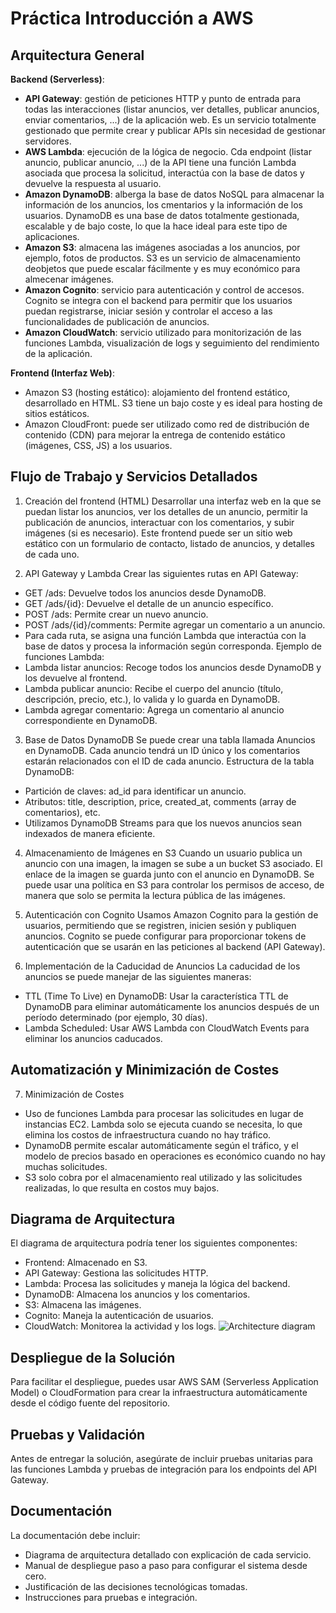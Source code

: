 # Práctica Introducción a AWS

## Arquitectura General
<strong>Backend (Serverless)</strong>:
- <strong>API Gateway</strong>: gestión de peticiones HTTP y punto de entrada para todas las interacciones (listar anuncios, ver detalles, publicar anuncios, enviar comentarios, ...) de la aplicación web. Es un servicio totalmente gestionado que permite crear y publicar APIs sin necesidad de gestionar servidores.
- <strong>AWS Lambda</strong>: ejecución de la lógica de negocio. Cda endpoint (listar anuncio, publicar anuncio, ...) de la API tiene una función Lambda asociada que procesa la solicitud, interactúa con la base de datos y devuelve la respuesta al usuario.
- <strong>Amazon DynamoDB</strong>: alberga la base de datos NoSQL para almacenar la información de los anuncios, los cmentarios y la información de los usuarios. DynamoDB es una base de datos totalmente gestionada, escalable y de bajo coste, lo que la hace ideal para este tipo de aplicaciones.
- <strong>Amazon S3</strong>: almacena las imágenes asociadas a los anuncios, por ejemplo, fotos de productos. S3 es un servicio de almacenamiento deobjetos que puede escalar fácilmente y es muy económico para almecenar imágenes.
- <strong>Amazon Cognito</strong>: servicio para autenticación y control de accesos. Cognito se integra con el backend para permitir que los usuarios puedan registrarse, iniciar sesión y controlar el acceso a las funcionalidades de publicación de anuncios.
- <strong>Amazon CloudWatch</strong>: servicio utilizado para monitorización de las funciones Lambda, visualización de logs y seguimiento del rendimiento de la aplicación.

<strong>Frontend (Interfaz Web)</strong>:
- Amazon S3 (hosting estático): alojamiento del frontend estático, desarrollado en HTML. S3 tiene un bajo coste y es ideal para hosting de sitios estáticos.
- Amazon CloudFront: puede ser utilizado como red de distribución de contenido (CDN) para mejorar la entrega de contenido estático (imágenes, CSS, JS) a los usuarios.

## Flujo de Trabajo y Servicios Detallados
1) Creación del frontend (HTML)
Desarrollar una interfaz web en la que se puedan listar los anuncios, ver los detalles de un anuncio, permitir la publicación de anuncios, interactuar con los comentarios, y subir imágenes (si es necesario). Este frontend puede ser un sitio web estático con un formulario de contacto, listado de anuncios, y detalles de cada uno.

2) API Gateway y Lambda
Crear las siguientes rutas en API Gateway:
- GET /ads: Devuelve todos los anuncios desde DynamoDB.
- GET /ads/{id}: Devuelve el detalle de un anuncio específico.
- POST /ads: Permite crear un nuevo anuncio.
- POST /ads/{id}/comments: Permite agregar un comentario a un anuncio.
- Para cada ruta, se asigna una función Lambda que interactúa con la base de datos y procesa la información según corresponda.
Ejemplo de funciones Lambda:
- Lambda listar anuncios: Recoge todos los anuncios desde DynamoDB y los devuelve al frontend.
- Lambda publicar anuncio: Recibe el cuerpo del anuncio (título, descripción, precio, etc.), lo valida y lo guarda en DynamoDB.
- Lambda agregar comentario: Agrega un comentario al anuncio correspondiente en DynamoDB.

3) Base de Datos DynamoDB
Se puede crear una tabla llamada Anuncios en DynamoDB. Cada anuncio tendrá un ID único y los comentarios estarán relacionados con el ID de cada anuncio.
Estructura de la tabla DynamoDB:
- Partición de claves: ad_id para identificar un anuncio.
- Atributos: title, description, price, created_at, comments (array de comentarios), etc.
- Utilizamos DynamoDB Streams para que los nuevos anuncios sean indexados de manera eficiente.

4) Almacenamiento de Imágenes en S3
Cuando un usuario publica un anuncio con una imagen, la imagen se sube a un bucket S3 asociado. El enlace de la imagen se guarda junto con el anuncio en DynamoDB.
Se puede usar una política en S3 para controlar los permisos de acceso, de manera que solo se permita la lectura pública de las imágenes.

5) Autenticación con Cognito
Usamos Amazon Cognito para la gestión de usuarios, permitiendo que se registren, inicien sesión y publiquen anuncios. Cognito se puede configurar para proporcionar tokens de autenticación que se usarán en las peticiones al backend (API Gateway).

7) Implementación de la Caducidad de Anuncios
La caducidad de los anuncios se puede manejar de las siguientes maneras:
- TTL (Time To Live) en DynamoDB: Usar la característica TTL de DynamoDB para eliminar automáticamente los anuncios después de un período determinado (por ejemplo, 30 días).
- Lambda Scheduled: Usar AWS Lambda con CloudWatch Events para eliminar los anuncios caducados.

## Automatización y Minimización de Costes
7) Minimización de Costes
- Uso de funciones Lambda para procesar las solicitudes en lugar de instancias EC2. Lambda solo se ejecuta cuando se necesita, lo que elimina los costos de infraestructura cuando no hay tráfico.
- DynamoDB permite escalar automáticamente según el tráfico, y el modelo de precios basado en operaciones es económico cuando no hay muchas solicitudes.
- S3 solo cobra por el almacenamiento real utilizado y las solicitudes realizadas, lo que resulta en costos muy bajos.

## Diagrama de Arquitectura
El diagrama de arquitectura podría tener los siguientes componentes:
- Frontend: Almacenado en S3.
- API Gateway: Gestiona las solicitudes HTTP.
- Lambda: Procesa las solicitudes y maneja la lógica del backend.
- DynamoDB: Almacena los anuncios y los comentarios.
- S3: Almacena las imágenes.
- Cognito: Maneja la autenticación de usuarios.
- CloudWatch: Monitorea la actividad y los logs.
![Architecture diagram]([https://github.com/srinivas-polina/Spotify-end-to-end-dataengineering-projects/blob/main/architecture%20diagram.png](https://github.com/marcoggnz/datahack/blob/main/AWSarchitectura-redes.jpg))

## Despliegue de la Solución
Para facilitar el despliegue, puedes usar AWS SAM (Serverless Application Model) o CloudFormation para crear la infraestructura automáticamente desde el código fuente del repositorio.

## Pruebas y Validación
Antes de entregar la solución, asegúrate de incluir pruebas unitarias para las funciones Lambda y pruebas de integración para los endpoints del API Gateway.

## Documentación
La documentación debe incluir:

- Diagrama de arquitectura detallado con explicación de cada servicio.
- Manual de despliegue paso a paso para configurar el sistema desde cero.
- Justificación de las decisiones tecnológicas tomadas.
- Instrucciones para pruebas e integración.
